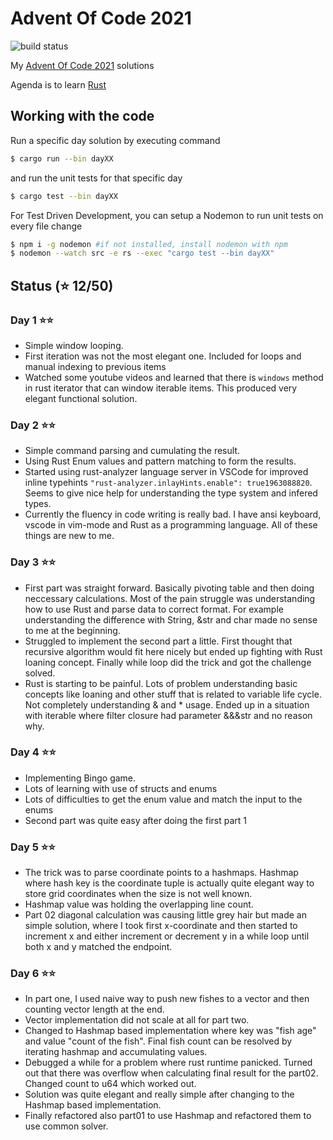 # Advent Of Code 2021

![build status](https://github.com/joonaspessi/AdventOfCode2021/actions/workflows/rust.yml/badge.svg)

My [Advent Of Code 2021](https://adventofcode.com/2021) solutions

Agenda is to learn [Rust](https://www.rust-lang.org/)

## Working with the code

Run a specific day solution by executing command

```bash
$ cargo run --bin dayXX
```

and run the unit tests for that specific day

```bash
$ cargo test --bin dayXX
```

For Test Driven Development, you can setup a Nodemon to run unit tests on every file change

```bash
$ npm i -g nodemon #if not installed, install nodemon with npm
$ nodemon --watch src -e rs --exec "cargo test --bin dayXX"
```

## Status (⭐ 12/50)

### Day 1 ⭐⭐

- Simple window looping.
- First iteration was not the most elegant one. Included for loops and manual indexing to previous items
- Watched some youtube videos and learned that there is `windows` method in rust iterator that can window iterable items. This produced very elegant functional solution.

### Day 2 ⭐⭐

- Simple command parsing and cumulating the result.
- Using Rust Enum values and pattern matching to form the results.
- Started using rust-analyzer language server in VSCode for improved inline typehints `"rust-analyzer.inlayHints.enable": true1963088820`. Seems to give nice help for understanding the type system and infered types.
- Currently the fluency in code writing is really bad. I have ansi keyboard, vscode in vim-mode and Rust as a programming language. All of these things are new to me.

### Day 3 ⭐⭐

- First part was straight forward. Basically pivoting table and then doing neccessary calculations. Most of the pain struggle was understanding how to use Rust and parse data to correct format. For example understanding the difference with String, &str and char made no sense to me at the beginning.
- Struggled to implement the second part a little. First thought that recursive algorithm would fit here nicely but ended up fighting with Rust loaning concept. Finally while loop did the trick and got the challenge solved.
- Rust is starting to be painful. Lots of problem understanding basic concepts like loaning and other stuff that is related to variable life cycle. Not completely understanding & and \* usage. Ended up in a situation with iterable where filter closure had parameter &&&str and no reason why.

### Day 4 ⭐⭐

- Implementing Bingo game.
- Lots of learning with use of structs and enums
- Lots of difficulties to get the enum value and match the input to the enums
- Second part was quite easy after doing the first part 1

### Day 5 ⭐⭐

- The trick was to parse coordinate points to a hashmaps. Hashmap where hash key is the coordinate tuple is actually quite elegant way to store grid coordinates when the size is not well known.
- Hashmap value was holding the overlapping line count.
- Part 02 diagonal calculation was causing little grey hair but made an simple solution, where I took first x-coordinate and then started to increment x and either increment or decrement y in a while loop until both x and y matched the endpoint.

### Day 6 ⭐⭐

- In part one, I used naive way to push new fishes to a vector and then counting vector length at the end.
- Vector implementation did not scale at all for part two.
- Changed to Hashmap based implementation where key was "fish age" and value "count of the fish". Final fish count can be resolved by iterating hashmap and accumulating values.
- Debugged a while for a problem where rust runtime panicked. Turned out that there was overflow when calculating final result for the part02. Changed count to u64 which worked out.
- Solution was quite elegant and really simple after changing to the Hashmap based implementation.
- Finally refactored also part01 to use Hashmap and refactored them to use common solver.